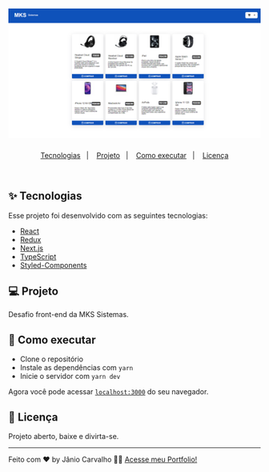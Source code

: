 <h1 align="center">
  <img alt="MarketPlace" title="MarketPlace" src=".github/logo.png" />
</h1>

<p align="center">
  <a href="#-tecnologias">Tecnologias</a>&nbsp;&nbsp;&nbsp;|&nbsp;&nbsp;&nbsp;
  <a href="#-projeto">Projeto</a>&nbsp;&nbsp;&nbsp;|&nbsp;&nbsp;&nbsp;
  <a href="#-como-executar">Como executar</a>&nbsp;&nbsp;&nbsp;|&nbsp;&nbsp;&nbsp;
  <a href="#-licença">Licença</a>
</p>

<br>

## ✨ Tecnologias

Esse projeto foi desenvolvido com as seguintes tecnologias:

- [React](https://reactjs.org)
- [Redux](https://redux.js.org/)
- [Next.js](https://nextjs.org/)
- [TypeScript](https://www.typescriptlang.org/)
- [Styled-Components](https://styled-components.com/)

## 💻 Projeto

Desafio front-end da MKS Sistemas.

## 🚀 Como executar

- Clone o repositório
- Instale as dependências com `yarn`
- Inicie o servidor com `yarn dev`

Agora você pode acessar [`localhost:3000`](http://localhost:3000) do seu navegador.

## 📄 Licença

Projeto aberto, baixe e divirta-se.

---

Feito com ♥ by Jânio Carvalho 👋🏻 [Acesse meu Portfolio!](www.janiocarvalho.com)
